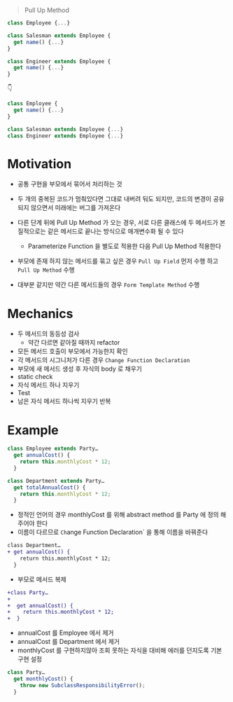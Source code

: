 > Pull Up Method

```js
class Employee {...}

class Salesman extends Employee {
  get name() {...}
}

class Engineer extends Employee {
  get name() {...}
}
```

👇

```js
class Employee {
  get name() {...}
}

class Salesman extends Employee {...}
class Engineer extends Employee {...}
```

# Motivation

- 공통 구현을 부모에서 묶어서 처리하는 것
- 두 개의 중복된 코드가 멈춰있다면 그대로 내버려 둬도 되지만, 코드의 변경이 공유되지 않으면서 미래에는 버그를 가져온다
- 다른 단계 뒤에 Pull Up Method 가 오는 경우, 서로 다른 클래스에 두 메서드가 본질적으로는 같은 메서드로 끝나는 방식으로 매개변수화 될 수 있다

  - Parameterize Function 을 별도로 적용한 다음 Pull Up Method 적용한다

- 부모에 존재 하지 않는 메서드를 묶고 싶은 경우 `Pull Up Field` 먼저 수행 하고 `Pull Up Method` 수행
- 대부분 같지만 약간 다른 메서드들의 경우 `Form Template Method` 수행

# Mechanics

- 두 메서드의 동등성 검사
  - 약간 다르면 같아질 때까지 refactor
- 모든 메서드 호출이 부모에서 가능한지 확인
- 각 메서드의 시그니처가 다른 경우 `Change Function Declaration`
- 부모에 새 메서드 생성 후 자식의 body 로 채우기
- static check
- 자식 메서드 하나 지우기
- Test
- 남은 자식 메서드 하나씩 지우기 반복

# Example

```js
class Employee extends Party…
  get annualCost() {
    return this.monthlyCost * 12;
  }

class Department extends Party…
  get totalAnnualCost() {
    return this.monthlyCost * 12;
  }
```

- 정적인 언어의 경우 monthlyCost 를 위해 abstract method 를 Party 에 정의 해주어야 한다
- 이름이 다르므로 `Ch`ange Function Declaration` 을 통해 이름을 바꿔준다

```diff
class Department…
+ get annualCost() {
    return this.monthlyCost * 12;
  }
```

- 부모로 메서드 복제

```diff
+class Party…
+
+  get annualCost() {
+    return this.monthlyCost * 12;
+  }
```

- annualCost 를 Employee 에서 제거
- annualCost 를 Department 에서 제거
- monthlyCost 를 구현하지않아 조회 못하는 자식을 대비해 에러를 던지도록 기본 구현 설정

```js
class Party…
  get monthlyCost() {
    throw new SubclassResponsibilityError();
  }
```
